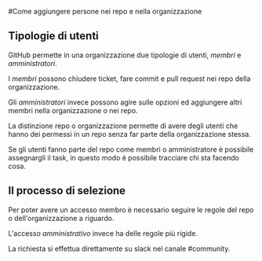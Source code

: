 #Come aggiungere persone nei repo e nella organizzazione

## Tipologie di utenti

GitHub permette in una organizzazione due tipologie di utenti, *membri* e *amministratori*.

I _membri_ possono chiudere ticket, fare commit e pull request nei repo della organizzazione.

Gli _amministratori_ invece possono agire sulle opzioni ed aggiungere altri membri nella organizzazione o nei repo.

La distinzione repo o organizzazione permette di avere degli utenti che hanno dei permessi in un repo senza far parte della organizzazione stessa.

Se gli utenti fanno parte del repo come membri o amministratore è possibile assegnargli il task, in questo modo è possibile tracciare chi sta facendo cosa.

## Il processo di selezione

Per poter avere un accesso membro è necessario seguire le regole del repo o dell'organizzazione a riguardo.

L'accesso *amministrativo* invece ha delle regole più rigide.

La richiesta si effettua direttamente su slack nel canale #community.
